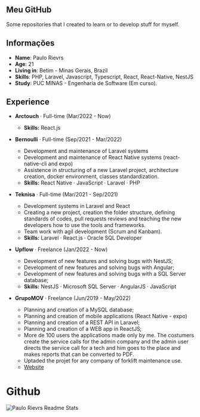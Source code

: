 ## Meu GitHub

Some repositories that I created to learn or to develop stuff for myself.

## Informações

* **Name**: Paulo Rievrs
* **Age**: 21
* **Living in**: Betim - Minas Gerais, Brazil
* **Skills**: PHP, Laravel, Javascript, Typescript, React, React-Native, NestJS
* **Study**: PUC MINAS - Engenharia de Software (Em curso).

 ## Experience
 
* **Arctouch** · Full-time (Mar/2022 - Now)
  + **Skills:** React.js
 
* **Bernoulli** · Full-time (Sep/2021 - Mar/2022)
  + Development and maintenance of Laravel systems
  + Development and maintenance of React Native systems (react-native-cli and expo)
  + Assistence in structuring of a new Laravel project, architecture creation, docker environment, classes standardization.
  + **Skills:** React Native · JavaScript · Laravel · PHP
 
* **Teknisa** · Full-time (Mar/2021 - Sep/2021)
  + Development systems in Laravel and React
  + Creating a new project, creation the folder structure, defining standards of codes, pull requests reviews and teaching the new developers how to use the tools and frameworks.
  + Team work with agil development (Scrum and Kanbam).
  + **Skills:** Laravel · React.js · Oracle SQL Developer
  
* **Upflow** · Freelance (Jan/2022 - Now)
  + Development of new features and solving bugs with NestJS;
  + Development of new features and solving bugs with Angular;
  + Development of new features and solving bugs with a SQL Server database;
  + **Skills:** NestJS · Microsoft SQL Server · AngularJS · JavaScript

 
* **GrupoMOV** · Freelance (Jun/2019 - May/2022)
  + Planning and creation of a MySQL database;
  + Planning and creation of mobile applications (React Native - expo)
  + Planning and creation of a REST API in Laravel;
  + Planning and creation of a WEB app in ReactJS;
  + More de 100 users the applications made only by me. The costumers create the service calls for the admin company and the admin user directs the service call for a tech and him goes to the place and makes reports that can be converted to PDF.
  + Uptaded the projet for any company of forklift maintenance use.
  + [Website](https://chamados.grupomov.com.br)
  

# Github
<div style="display: flex; justify-content: space-between; align-items center;">
    <img align= "center" src="https://github-readme-stats.vercel.app/api?username=paulorievrs&show_icons=true&theme=radical" alt="Paulo Rievrs Readme Stats" />
</div>
